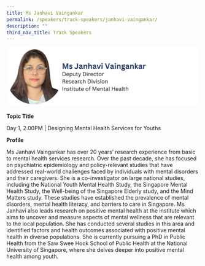 ```yaml
---
title: Ms Janhavi Vaingankar
permalink: /speakers/track-speakers/janhavi-vaingankar/
description: ""
third_nav_title: Track Speakers
---
```

<div style="display: flex; flex-wrap: wrap;">
  <div style="flex-basis: 100%; max-width: 100%;">
    <img alt="track speakers 1" src="/images/SpeakersPhoto/janhavivaingankarv0.png">
  </div>
	</div>

<b>Topic Title</b>

<p id="left">Day 1, 2.00PM | Designing Mental Health Services for Youths</p>

<b>Profile</b>

Ms Janhavi Vaingankar has over 20 years’ research experience from basic to  mental health services research. Over the past decade, she has focused on psychiatric epidemiology and policy-relevant studies that have addressed real-world challenges faced by individuals with mental disorders and their caregivers. She is a co-investigator on large national studies, including the National Youth Mental Health Study, the Singapore Mental Health Study, the Well-being of the Singapore Elderly study, and the Mind Matters study. These studies have established the prevalence of mental disorders, mental health literacy, and barriers to care in Singapore. Ms Janhavi also leads research on positive mental health at the institute which aims to uncover and measure aspects of mental wellness that are relevant to the local population. She has conducted several studies in this area and identified factors and health outcomes associated with positive mental health in diverse populations. She is currently pursuing a PhD in Public Health from the Saw Swee Hock School of Public Health at the National University of Singapore, where she delves deeper into positive mental health among youth.